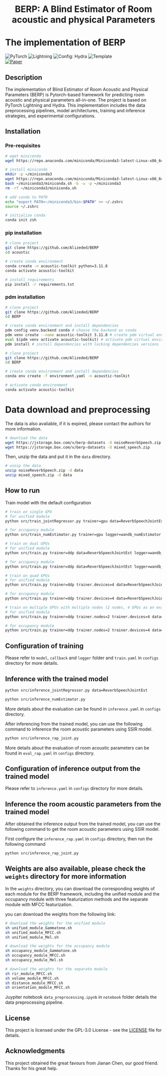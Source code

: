 
<div align="center"> <h1>BERP: A Blind Estimator of Room acoustic and physical Parameters</h1> </div>

# The implementation of BERP

<a1 href="https://pytorch.org/get-started/locally/"><img alt="PyTorch" src="https://img.shields.io/badge/PyTorch-ee4c2c?logo=pytorch&logoColor=white"></a1>
<a2 href="https://pytorchlightning.ai/"><img alt="Lightning" src="https://img.shields.io/badge/-Lightning-792ee5?logo=pytorchlightning&logoColor=white"></a2>
<a3 href="https://hydra.cc/"><img alt="Config: Hydra" src="https://img.shields.io/badge/Config-Hydra-89b8cd"></a>
<a4 href="https://github.com/ashleve/lightning-hydra-template"><img alt="Template" src="https://img.shields.io/badge/-Lightning--Hydra--Template-017F2F?style=flat&logo=github&labelColor=gray"></a4><br>
[![Paper](http://img.shields.io/badge/paper-arxiv.1001.2234-B31B1B.svg)](https://www.nature.com/articles/nature14539)
<!-- [![Journal](http://img.shields.io/badge/Journal-2024-4b44ce.svg)](https://papers.nips.cc/paper/2020) -->

</div>

## Description

The implementation of Blind Estimator of Room Acoustic and Physical Parameters (BERP) is Pytorch-based framework for predicting room acoustic and physical parameters all-in-one. The project is based on PyTorch Lightning and Hydra. This implementation includes the data preprocessing pipelines, model architectures, training and inference strategies, and experimental configurations.

## Installation

### Pre-requisites

```bash
# wget miniconda
wget https://repo.anaconda.com/miniconda/Miniconda3-latest-Linux-x86_64.sh

# install miniconda
mkdir -p ~/miniconda3
wget https://repo.anaconda.com/miniconda/Miniconda3-latest-Linux-x86_64.sh -O ~/miniconda3/miniconda.sh
bash ~/miniconda3/miniconda.sh -b -u -p ~/miniconda3
rm -rf ~/miniconda3/miniconda.sh

# add conda to PATH
echo "export PATH=~/miniconda3/bin:$PATH" >> ~/.zshrc
source ~/.zshrc

# initialize conda
conda init zsh
```

### pip installation

```bash
# clone project
git clone https://github.com/Alizeded/BERP
cd acoustic

# create conda environment
conda create -n acoustic-toolkit python=3.11.8
conda activate acoustic-toolkit

# install requirements
pip install -r requirements.txt
```

### pdm installation

```bash
# clone project
git clone https://github.com/Alizeded/BERP
cd BERP

# create conda environment and install dependencies
pdm config venv.backend conda # choose the backend as conda
pdm venv create --name acoustic-toolkit 3.11.8 # create pdm virtual environment
eval $(pdm venv activate acoustic-toolkit) # activate pdm virtual environment
pdm install # install dependencies with locking dependencies versions
```

```bash
# clone project
git clone https://github.com/Alizeded/BERP
cd BERP

# create conda environment and install dependencies
conda env create -f environment.yaml -n acoustic-toolkit

# activate conda environment
conda activate acoustic-toolkit
```

# Data download and preprocessing

The data is also avaliable, if it is expired, please contact the authors for more information.

```bash
# download the data
wget https://jstorage.box.com/v/berp-datasets -O noiseReverbSpeech.zip
wget https://jstorage.box.com/v/berp-datasets -O mixed_speech.zip
```

Then, unzip the data and put it in the `data` directory.

```bash
# unzip the data
unzip noiseReverbSpeech.zip -d data
unzip mixed_speech.zip -d data
```

## How to run

Train model with the default configuration

```bash
# train on single GPU
# for unified module
python src/train_jointRegressor.py trainer=gpu data=ReverbSpeechJointEst logger=wandb_jointRegressor callbacks=default_jointRegressor

# for occupancy module
python src/train_numEstimator.py trainer=gpu logger=wandb_numEstimator callbacks=default_numEstimator
```

```bash
# train on dual GPUs
# for unified module
python src/train.py trainer=ddp data=ReverbSpeechJointEst logger=wandb_jointRegressor callbacks=default_jointRegressor

# for occupancy module
python src/train.py trainer=ddp data=ReverbSpeechJointEst logger=wandb_numEstimator callbacks=default_numEstimator
```

```bash
# train on quad GPUs
# for unified module
python src/train.py trainer=ddp trainer.devices=4 data=ReverbSpeechJointEst logger=wandb_jointRegressor callbacks=default_jointRegressor

# for occupancy module
python src/train.py trainer=ddp trainer.devices=4 data=ReverbSpeechJointEst logger=wandb_numEstimator callbacks=default_numEstimator
```

```bash
# train on multiple GPUs with multiple nodes (2 nodes, 4 GPUs as an example)
# for unified module
python src/train.py trainer=ddp trainer.nodes=2 trainer.devices=4 data=ReverbSpeechJointEst logger=wandb_jointRegressor callbacks=default_jointRegressor

# for occupancy module
python src/train.py trainer=ddp trainer.nodes=2 trainer.devices=4 data=ReverbSpeechJointEst logger=wandb_numEstimator callbacks=default_numEstimator
```

## Configuration of training

Please refer to `model`, `callback` and `logger` folder and `train.yaml` in `configs` directory for more details.

## Inference with the trained model

```bash
python src/inference_jointRegressor.py data=ReverbSpeechJointEst
```

```bash
python src/inference_numEstimator.py
```

More details about the evaluation can be found in `inference.yaml` in `configs` directory.

After inferencing from the trained model, you can use the following command to inference the room acoustic parameters using SSIR model.

```bash
python src/inference_rap_joint.py
```

More details about the evaluation of room acoustic parameters can be found in `eval_rap.yaml` in `configs` directory.

## Configuration of inference output from the trained model

Please refer to `inference.yaml` in `configs` directory for more details.

## Inference the room acoustic parameters from the trained model

After obtained the inference output from the trained model, you can use the following command to get the room acoustic parameters using SSIR model.

First configure the `inference_rap.yaml` in `configs` directory, then run the following command

```bash
python src/inference_rap_joint.py
```

## Weights are also available, please check the `weights` directory for more information

In the `weights` directory, you can download the corresponding weights of each module for the BERP framework,
including the unified module and the occupancy module with three featurization methods and the separate module with MFCC featurization. 

you can download the weights from the following link:

```bash
# download the weights for the unified module
sh unified_module_Gammatone.sh
sh unified_module_MFCC.sh
sh unified_module_Mel.sh
```

```bash
# download the weights for the occupancy module
sh occupancy_module_Gammatone.sh
sh occupancy_module_MFCC.sh
sh occupancy_module_Mel.sh
```

```bash
# download the weights for the separate module
sh rir_module_MFCC.sh
sh volume_module_MFCC.sh
sh distance_module_MFCC.sh
sh orientation_module_MFCC.sh
```

Juypiter notebook `data_preprocessing.ipynb` in `notebook` folder details the data preprocessing pipeline.

## License

This project is licensed under the GPL-3.0 License - see the [LICENSE](LICENSE) file for details.

## Acknowledgments

This project obtained the great favours from Jianan Chen, our good friend. Thanks for his great help.
